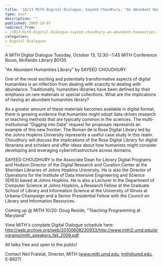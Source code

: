 ```yaml
---
title: '10/13 MITH Digital Dialogue: Sayeed Choudhury, "An Abundant Humanities Library"'
type: post
description: ""
published: 2009-10-07
redirect_from: 
- /1013-mith-digital-dialogue-sayeed-choudhury-an-abundant-humanities-library/
categories:
- Digital Dialogues
---
```

A MITH Digital Dialogue Tuesday, October 13, 12:30--1:45 MITH Conference Room, McKeldin Library B0135

"An Abundant Humanities Library" by SAYEED CHOUDHURY

One of the most exciting and potentially transformative aspects of digital humanities is an inflection from dealing with scarcity to dealing with abundance. Traditionally, humanities libraries have been defined by their emphasis on rare materials or special collections. What are the implications of having an abundant humanities library?

As a greater amount of these materials becomes available in digital format, there is growing evidence that humanists might adopt data-driven research or teaching methods that are typically common in the sciences. The multi-institutional "Digging into Data" request for proposals represents an example of this new frontier. The Roman de la Rose Digital Library led by the Johns Hopkins University represents a useful case study in this realm. Choudhury will discuss the implications of the Rose Digital Library for digital librarians and scholars and offer ideas about how humanists might consider developing and leveraging cyberinfrastructure across domains.

SAYEED CHOUDHURY is the Associate Dean for Library Digital Programs and Hodson Director of the Digital Research and Curation Center at the Sheridan Libraries of Johns Hopkins University. He is also the Director of Operations for the Institute of Data Intensive Engineering and Science (IDIES) based at Johns Hopkins. He is also a Lecturer in the Department of Computer Science at Johns Hopkins, a Research Fellow at the Graduate School of Library and Information Science at the University of Illinois at Urbana-Champaign and a Senior Presidential Fellow with the Council on Library and Information Resources.

Coming up @ MITH 10/20: Doug Reside, "Teaching Programming at Maryland"

View MITH's complete Digital Dialogue schedule here: http://web.archive.org/web/20100608230933/http://www.mith2.umd.edu/programs/mith_speakers_fall_2009.pdf

All talks free and open to the public!

Contact Neil Fraistat, Director, MITH (www.mith.umd.edu, mith@umd.edu, 5-8927)
